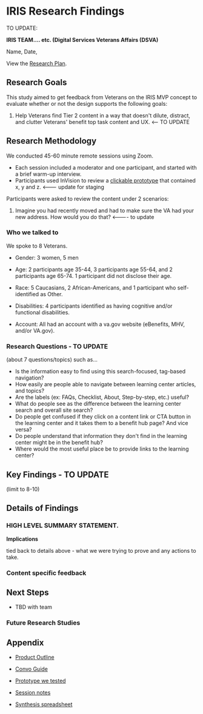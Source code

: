 # IRIS Research Findings 


TO UPDATE:

**IRIS TEAM.... etc. (Digital Services Veterans Affairs (DSVA)**

Name, Date, 

View the [Research Plan](link).

## Research Goals 

This study aimed to get feedback from Veterans on the IRIS MVP concept to evaluate whether or not the design supports the following goals:

1. Help Veterans find Tier 2 content in a way that doesn't dilute, distract, and clutter Veterans' benefit top task content and UX. <-- TO UPDATE


## Research Methodology 

We conducted 45-60 minute remote sessions using Zoom. 

- Each session included a moderator and one participant, and started with a brief warm-up interview.
- Participants used InVision to review a [clickable prototype]() that contained x, y and z.  <--- update for staging

Participants were asked to review the content under 2 scenarios:

1. Imagine you had recently moved and had to make sure the VA had your new address. How would you do that?  <---- to update


### Who we talked to

We spoke to 8 Veterans.

-   Gender: 3 women, 5 men

-   Age: 2 participants age 35-44, 3 participants age 55-64, and 2 participants age 65-74. 1 participant did not disclose their age.

-   Race: 5 Caucasians, 2 African-Americans, and 1 participant who self-identified as Other.

-   Disabilities: 4 participants identified as having cognitive and/or functional disabilities.

-   Account: All had an account with a va.gov website (eBenefits, MHV, and/or VA.gov).


### Research Questions - TO UPDATE

(about 7 questions/topics) such as...

- Is the information easy to find using this search-focused, tag-based navigation?
- How easily are people able to navigate between learning center articles, and topics?
- Are the labels (ex: FAQs, Checklist, About, Step-by-step, etc.) useful?
- What do people see as the difference between the learning center search and overall site search?
- Do people get confused if they click on a content link or CTA button in the learning center and it takes them to a benefit hub page? And vice versa?
- Do people understand that information they don't find in the learning center might be in the benefit hub?
- Where would the most useful place be to provide links to the learning center?

## Key Findings - TO UPDATE

(limit to 8-10)


## Details of Findings

### **HIGH LEVEL SUMMARY STATEMENT.**




**Implications**

tied back to details above - what we were trying to prove and any actions to take.




### **Content specific feedback**


## Next Steps 

- TBD with team


### Future Research Studies


## Appendix

- [Product Outline]() 

- [Convo Guide]()

- [Prototype we tested]()

- [Session notes]()

- [Synthesis spreadsheet]()
